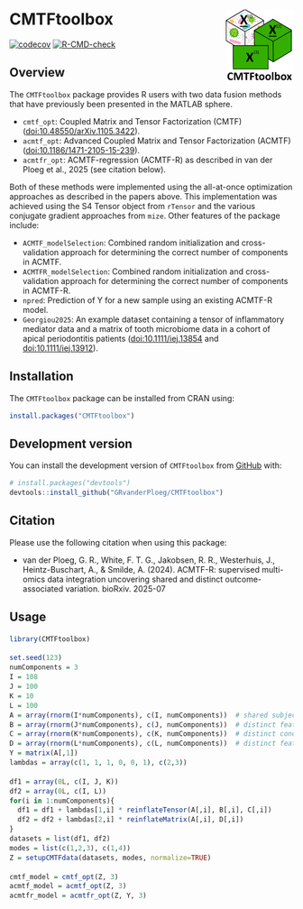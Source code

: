 
<!-- README.md is generated from README.Rmd. Please edit that file -->

# CMTFtoolbox <a href="https://grvanderploeg.com/CMTFtoolbox/"><img src="man/figures/logo.png" alt="CMTFtoolbox website" align="right" height="139"/></a>

<!-- badges: start -->

[![codecov](https://codecov.io/gh/GRvanderPloeg/CMTFtoolbox/graph/badge.svg)](https://app.codecov.io/gh/GRvanderPloeg/CMTFtoolbox?branch=master)
[![R-CMD-check](https://github.com/GRvanderPloeg/CMTFtoolbox/actions/workflows/R-CMD-check.yaml/badge.svg)](https://github.com/GRvanderPloeg/CMTFtoolbox/actions/workflows/R-CMD-check.yaml)

<!-- badges: end -->

## Overview

The `CMTFtoolbox` package provides R users with two data fusion methods
that have previously been presented in the MATLAB sphere.

- `cmtf_opt`: Coupled Matrix and Tensor Factorization (CMTF)
  (<doi:10.48550/arXiv.1105.3422>).
- `acmtf_opt`: Advanced Coupled Matrix and Tensor Factorization (ACMTF)
  (<doi:10.1186/1471-2105-15-239>).
- `acmtfr_opt`: ACMTF-regression (ACMTF-R) as described in van der Ploeg
  et al., 2025 (see citation below).

Both of these methods were implemented using the all-at-once
optimization approaches as described in the papers above. This
implementation was achieved using the S4 Tensor object from `rTensor`
and the various conjugate gradient approaches from `mize`. Other
features of the package include:

- `ACMTF_modelSelection`: Combined random initialization and
  cross-validation approach for determining the correct number of
  components in ACMTF.
- `ACMTFR_modelSelection`: Combined random initialization and
  cross-validation approach for determining the correct number of
  components in ACMTF-R.
- `npred`: Prediction of Y for a new sample using an existing ACMTF-R
  model.
- `Georgiou2025`: An example dataset containing a tensor of inflammatory
  mediator data and a matrix of tooth microbiome data in a cohort of
  apical periodontitis patients (<doi:10.1111/iej.13854> and
  <doi:10.1111/iej.13912>).

## Installation

The `CMTFtoolbox` package can be installed from CRAN using:

``` r
install.packages("CMTFtoolbox")
```

## Development version

You can install the development version of `CMTFtoolbox` from
[GitHub](https://github.com/) with:

``` r
# install.packages("devtools")
devtools::install_github("GRvanderPloeg/CMTFtoolbox")
```

## Citation

Please use the following citation when using this package:

- van der Ploeg, G. R., White, F. T. G., Jakobsen, R. R., Westerhuis,
  J., Heintz-Buschart, A., & Smilde, A. (2024). ACMTF-R: supervised
  multi-omics data integration uncovering shared and distinct
  outcome-associated variation. bioRxiv. 2025-07

## Usage

``` r
library(CMTFtoolbox)

set.seed(123)
numComponents = 3
I = 108
J = 100
K = 10
L = 100
A = array(rnorm(I*numComponents), c(I, numComponents))  # shared subject mode
B = array(rnorm(J*numComponents), c(J, numComponents))  # distinct feature mode of X1
C = array(rnorm(K*numComponents), c(K, numComponents))  # distinct condition mode of X1
D = array(rnorm(L*numComponents), c(L, numComponents))  # distinct feature mode of X2
Y = matrix(A[,1])
lambdas = array(c(1, 1, 1, 0, 0, 1), c(2,3))

df1 = array(0L, c(I, J, K))
df2 = array(0L, c(I, L))
for(i in 1:numComponents){
  df1 = df1 + lambdas[1,i] * reinflateTensor(A[,i], B[,i], C[,i])
  df2 = df2 + lambdas[2,i] * reinflateMatrix(A[,i], D[,i])
}
datasets = list(df1, df2)
modes = list(c(1,2,3), c(1,4))
Z = setupCMTFdata(datasets, modes, normalize=TRUE)

cmtf_model = cmtf_opt(Z, 3)
acmtf_model = acmtf_opt(Z, 3)
acmtfr_model = acmtfr_opt(Z, Y, 3)
```
